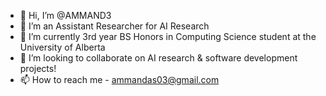 - 👋 Hi, I’m @AMMAND3
- 👀 I’m an Assistant Researcher for AI Research
- 🌱 I’m currently 3rd year BS Honors in Computing Science student at the University of Alberta
- 💞️ I’m looking to collaborate on AI research & software development projects!
- 📫 How to reach me - ammandas03@gmail.com

<!---
AMMAND3/AMMAND3 is a ✨ special ✨ repository because its `README.md` (this file) appears on your GitHub profile.
You can click the Preview link to take a look at your changes.
--->
